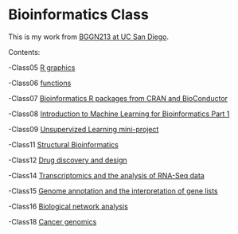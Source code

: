 # Bioinformatics Class
This is my work from [BGGN213 at UC San Diego](https://bioboot.github.io/bggn213_F19/).

Contents:

-Class05 [R graphics](https://github.com/Christinarl/BGGN213/blob/master/Class5.md)

-Class06 [functions](https://github.com/Christinarl/BGGN213/blob/master/Class6/Class6.md)

-Class07 [Bioinformatics R packages from CRAN and BioConductor](https://github.com/Christinarl/BGGN213/blob/master/Class07/Class07.Rmd)

-Class08 [Introduction to Machine Learning for Bioinformatics Part 1](https://github.com/Christinarl/BGGN213/blob/master/Class08/Class08.Rmd)

-Class09 [Unsupervized Learning mini-project](https://github.com/Christinarl/BGGN213/blob/master/Class09/Class09.Rmd)

-Class11 [Structural Bioinformatics](https://github.com/Christinarl/BGGN213/blob/master/20191106_BGGN213_Lecture11/Class11/Class11.Rmd)

-Class12 [Drug discovery and design](https://github.com/Christinarl/BGGN213/blob/master/Class12/Class12.Rmd)

-Class14 [Transcriptomics and the analysis of RNA-Seq data](https://github.com/Christinarl/BGGN213/blob/master/Class14/Class%2014.Rmd)

-Class15 [Genome annotation and the interpretation of gene lists](https://github.com/Christinarl/BGGN213/blob/master/Class15/Class%2015.Rmd)

-Class16 [Biological network analysis](https://github.com/Christinarl/BGGN213/blob/master/Class16/Class%2016.Rmd)

-Class18 [Cancer genomics](https://github.com/Christinarl/BGGN213/blob/master/Class18/Class%2018.Rmd)
